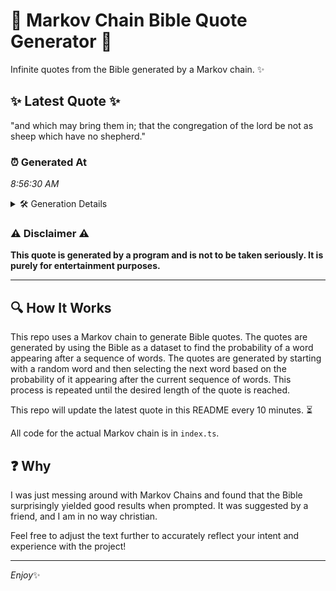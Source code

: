 # 📖 Markov Chain Bible Quote Generator 📖

Infinite quotes from the Bible generated by a Markov chain. ✨

## ✨ Latest Quote ✨
"and which may bring them in; that the congregation of the lord be not as sheep which have no shepherd."

### ⏰ Generated At
*8:56:30 AM*

<details>
    <summary>🛠️ Generation Details</summary>
    <p>
        <strong>🌱 Seed:</strong> and<br>
        <strong>🔄 Iterations:</strong> 19<br>
        <strong>📜 Context History:</strong><br>[ and ]: which<br>[ and, which ]: may<br>[ and, which, may ]: bring<br>[ and, which, may, bring ]: them<br>[ and, which, may, bring, them ]: in;<br>[ and, which, may, bring, them, in; ]: that<br>[ which, may, bring, them, in;, that ]: the<br>[ may, bring, them, in;, that, the ]: congregation<br>[ bring, them, in;, that, the, congregation ]: of<br>[ them, in;, that, the, congregation, of ]: the<br>[ in;, that, the, congregation, of, the ]: lord<br>[ that, the, congregation, of, the, lord ]: be<br>[ the, congregation, of, the, lord, be ]: not<br>[ congregation, of, the, lord, be, not ]: as<br>[ of, the, lord, be, not, as ]: sheep<br>[ the, lord, be, not, as, sheep ]: which<br>[ lord, be, not, as, sheep, which ]: have<br>[ be, not, as, sheep, which, have ]: no<br>[ not, as, sheep, which, have, no ]: shepherd.<br>
    </p>
</details>

### ⚠️ Disclaimer ⚠️
**This quote is generated by a program and is not to be taken seriously. It is purely for entertainment purposes.**

---

## 🔍 How It Works

This repo uses a Markov chain to generate Bible quotes. The quotes are generated by using the Bible as a dataset to find the probability of a word appearing after a sequence of words. The quotes are generated by starting with a random word and then selecting the next word based on the probability of it appearing after the current sequence of words. This process is repeated until the desired length of the quote is reached.

This repo will update the latest quote in this README every 10 minutes. ⏳

All code for the actual Markov chain is in `index.ts`.

## ❓ Why

I was just messing around with Markov Chains and found that the Bible surprisingly yielded good results when prompted. 
It was suggested by a friend, and I am in no way christian.

Feel free to adjust the text further to accurately reflect your intent and experience with the project!

---

*Enjoy*✨
